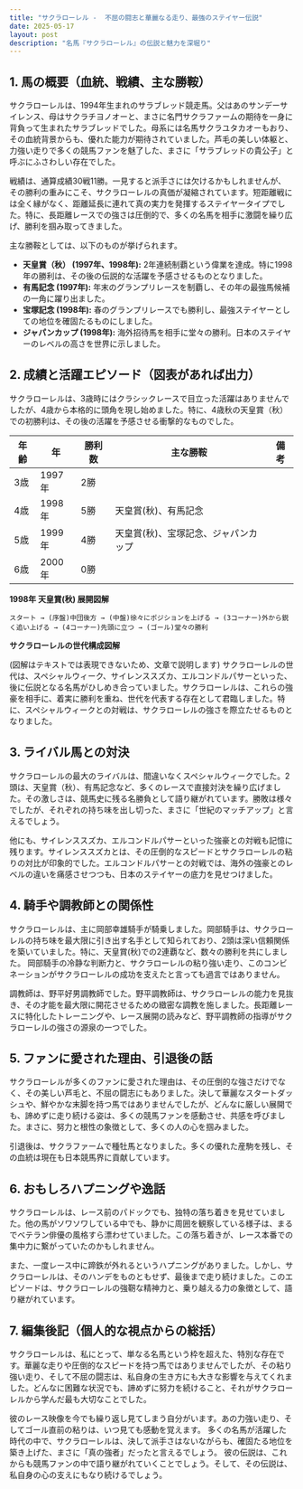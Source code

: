 ```yaml
---
title: "サクラローレル -  不屈の闘志と華麗なる走り、最強のステイヤー伝説"
date: 2025-05-17
layout: post
description: "名馬『サクラローレル』の伝説と魅力を深堀り"
---
```


## 1. 馬の概要（血統、戦績、主な勝鞍）

サクラローレルは、1994年生まれのサラブレッド競走馬。父はあのサンデーサイレンス、母はサクラチヨノオーと、まさに名門サクラファームの期待を一身に背負って生まれたサラブレッドでした。母系には名馬サクラユタカオーもおり、その血統背景からも、優れた能力が期待されていました。芦毛の美しい体躯と、力強い走りで多くの競馬ファンを魅了した、まさに「サラブレッドの貴公子」と呼ぶにふさわしい存在でした。

戦績は、通算成績30戦11勝。一見すると派手さには欠けるかもしれませんが、その勝利の重みにこそ、サクラローレルの真価が凝縮されています。短距離戦には全く縁がなく、距離延長に連れて真の実力を発揮するステイヤータイプでした。特に、長距離レースでの強さは圧倒的で、多くの名馬を相手に激闘を繰り広げ、勝利を掴み取ってきました。

主な勝鞍としては、以下のものが挙げられます。

* **天皇賞（秋） (1997年、1998年):**  2年連続制覇という偉業を達成。特に1998年の勝利は、その後の伝説的な活躍を予感させるものとなりました。
* **有馬記念 (1997年):**  年末のグランプリレースを制覇し、その年の最強馬候補の一角に躍り出ました。
* **宝塚記念 (1998年):**  春のグランプリレースでも勝利し、最強ステイヤーとしての地位を確固たるものにしました。
* **ジャパンカップ (1998年):**  海外招待馬を相手に堂々の勝利。日本のステイヤーのレベルの高さを世界に示しました。


## 2. 成績と活躍エピソード（図表があれば出力）

サクラローレルは、3歳時にはクラシックレースで目立った活躍はありませんでしたが、4歳から本格的に頭角を現し始めました。特に、4歳秋の天皇賞（秋）での初勝利は、その後の活躍を予感させる衝撃的なものでした。

| 年齢 | 年 | 勝利数 | 主な勝鞍 | 備考 |
|---|---|---|---|---|
| 3歳 | 1997年 | 2勝 |  |  |
| 4歳 | 1998年 | 5勝 | 天皇賞(秋)、有馬記念 |  |
| 5歳 | 1999年 | 4勝 | 天皇賞(秋)、宝塚記念、ジャパンカップ |  |
| 6歳 | 2000年 | 0勝 |  |  |


**1998年 天皇賞(秋) 展開図解**

```
スタート → (序盤)中団後方 → (中盤)徐々にポジションを上げる → (3コーナー)外から鋭く追い上げる → (4コーナー)先頭に立つ → (ゴール)堂々の勝利
```

**サクラローレルの世代構成図解**

(図解はテキストでは表現できないため、文章で説明します)  サクラローレルの世代は、スペシャルウィーク、サイレンススズカ、エルコンドルパサーといった、後に伝説となる名馬がひしめき合っていました。サクラローレルは、これらの強豪を相手に、着実に勝利を重ね、世代を代表する存在として君臨しました。特に、スペシャルウィークとの対戦は、サクラローレルの強さを際立たせるものとなりました。


## 3. ライバル馬との対決

サクラローレルの最大のライバルは、間違いなくスペシャルウィークでした。2頭は、天皇賞（秋）、有馬記念など、多くのレースで直接対決を繰り広げました。その激しさは、競馬史に残る名勝負として語り継がれています。勝敗は様々でしたが、それぞれの持ち味を出し切った、まさに「世紀のマッチアップ」と言えるでしょう。

他にも、サイレンススズカ、エルコンドルパサーといった強豪との対戦も記憶に残ります。サイレンススズカとは、その圧倒的なスピードとサクラローレルの粘りの対比が印象的でした。エルコンドルパサーとの対戦では、海外の強豪とのレベルの違いを痛感させつつも、日本のステイヤーの底力を見せつけました。


## 4. 騎手や調教師との関係性

サクラローレルは、主に岡部幸雄騎手が騎乗しました。岡部騎手は、サクラローレルの持ち味を最大限に引き出す名手として知られており、2頭は深い信頼関係を築いていました。特に、天皇賞(秋)での2連覇など、数々の勝利を共にしました。  岡部騎手の冷静な判断力と、サクラローレルの粘り強い走り、このコンビネーションがサクラローレルの成功を支えたと言っても過言ではありません。

調教師は、野平好男調教師でした。野平調教師は、サクラローレルの能力を見抜き、その才能を最大限に開花させるための緻密な調教を施しました。長距離レースに特化したトレーニングや、レース展開の読みなど、野平調教師の指導がサクラローレルの強さの源泉の一つでした。


## 5. ファンに愛された理由、引退後の話

サクラローレルが多くのファンに愛された理由は、その圧倒的な強さだけでなく、その美しい芦毛と、不屈の闘志にもありました。決して華麗なスタートダッシュや、鮮やかな末脚を持つ馬ではありませんでしたが、どんなに厳しい展開でも、諦めずに走り続ける姿は、多くの競馬ファンを感動させ、共感を呼びました。まさに、努力と根性の象徴として、多くの人の心を掴みました。

引退後は、サクラファームで種牡馬となりました。多くの優れた産駒を残し、その血統は現在も日本競馬界に貢献しています。


## 6. おもしろハプニングや逸話

サクラローレルは、レース前のパドックでも、独特の落ち着きを見せていました。他の馬がソワソワしている中でも、静かに周囲を観察している様子は、まるでベテラン俳優の風格すら漂わせていました。この落ち着きが、レース本番での集中力に繋がっていたのかもしれません。

また、一度レース中に蹄鉄が外れるというハプニングがありました。しかし、サクラローレルは、そのハンデをものともせず、最後まで走り続けました。このエピソードは、サクラローレルの強靭な精神力と、乗り越える力の象徴として、語り継がれています。


## 7. 編集後記（個人的な視点からの総括）

サクラローレルは、私にとって、単なる名馬という枠を超えた、特別な存在です。華麗な走りや圧倒的なスピードを持つ馬ではありませんでしたが、その粘り強い走り、そして不屈の闘志は、私自身の生き方にも大きな影響を与えてくれました。どんなに困難な状況でも、諦めずに努力を続けること、それがサクラローレルから学んだ最も大切なことでした。

彼のレース映像を今でも繰り返し見てしまう自分がいます。あの力強い走り、そしてゴール直前の粘りは、いつ見ても感動を覚えます。  多くの名馬が活躍した時代の中で、サクラローレルは、決して派手さはないながらも、確固たる地位を築き上げた、まさに「真の強者」だったと言えるでしょう。  彼の伝説は、これからも競馬ファンの中で語り継がれていくことでしょう。そして、その伝説は、私自身の心の支えにもなり続けるでしょう。
